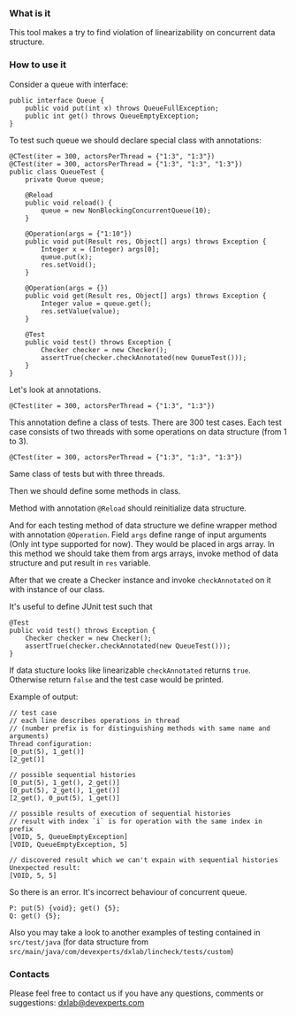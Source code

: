 ### What is it

This tool makes a try to find violation of linearizability on concurrent data structure.

### How to use it

Consider a queue with interface:

```
public interface Queue {
    public void put(int x) throws QueueFullException;
    public int get() throws QueueEmptyException;
}
```

To test such queue we should declare special class with annotations:

```
@CTest(iter = 300, actorsPerThread = {"1:3", "1:3"})
@CTest(iter = 300, actorsPerThread = {"1:3", "1:3", "1:3"})
public class QueueTest {
    private Queue queue;

    @Reload
    public void reload() {
        queue = new NonBlockingConcurrentQueue(10);
    }

    @Operation(args = {"1:10"})
    public void put(Result res, Object[] args) throws Exception {
        Integer x = (Integer) args[0];
        queue.put(x);
        res.setVoid();
    }

    @Operation(args = {})
    public void get(Result res, Object[] args) throws Exception {
        Integer value = queue.get();
        res.setValue(value);
    }

    @Test
    public void test() throws Exception {
        Checker checker = new Checker();
        assertTrue(checker.checkAnnotated(new QueueTest()));
    }
}

```

Let's look at annotations.

`@CTest(iter = 300, actorsPerThread = {"1:3", "1:3"})`

This annotation define a class of tests. There are 300 test cases.
Each test case consists of two threads with some operations on data structure (from 1 to 3).

`@CTest(iter = 300, actorsPerThread = {"1:3", "1:3", "1:3"})`

Same class of tests but with three threads.

Then we should define some methods in class.

Method with annotation `@Reload` should reinitialize data structure.

And for each testing method of data structure we define wrapper method with annotation ```@Operation```.
Field `args` define range of input arguments (Only int type supported for now). They would be placed in args array.
In this method we should take them from args arrays, invoke method of data structure and put result in `res` variable.

After that we create a Checker instance and invoke `checkAnnotated` on it with instance of our class.

It's useful to define JUnit test such that

```
@Test
public void test() throws Exception {
    Checker checker = new Checker();
    assertTrue(checker.checkAnnotated(new QueueTest()));
}
```

If data stucture looks like linearizable `checkAnnotated` returns `true`. Otherwise return `false` and the test case would be printed.

Example of output:

```
// test case
// each line describes operations in thread
// (number prefix is for distinguishing methods with same name and arguments)
Thread configuration:
[0_put(5), 1_get()]
[2_get()]
```


```
// possible sequential histories
[0_put(5), 1_get(), 2_get()]
[0_put(5), 2_get(), 1_get()]
[2_get(), 0_put(5), 1_get()]
```

```
// possible results of execution of sequential histories
// result with index `i` is for operation with the same index in prefix
[VOID, 5, QueueEmptyException]
[VOID, QueueEmptyException, 5]
```

```
// discovered result which we can't expain with sequential histories
Unexpected result:
[VOID, 5, 5]
```


So there is an error. It's incorrect behaviour of concurrent queue.
```
P: put(5) {void}; get() {5};
Q: get() {5};
```

Also you may take a look to another examples of testing contained in `src/test/java` (for data structure from `src/main/java/com/devexperts/dxlab/lincheck/tests/custom`)

### Contacts
Please feel free to contact us if you have any questions, comments or suggestions: dxlab@devexperts.com
